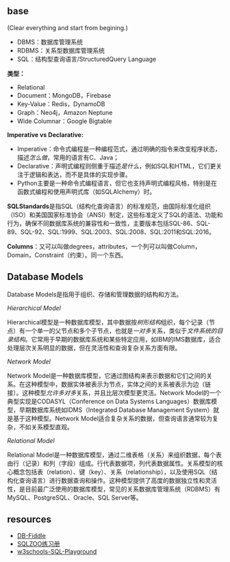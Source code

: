 ## base
(Clear everything and start from begining.)

- DBMS：数据库管理系统
- RDBMS：关系型数据库管理系统
- SQL：结构型查询语言/StructuredQuery Language

**类型：**

- Relational
- Document：MongoDB，Firebase
- Key-Value：Redis，DynamoDB
- Graph：Neo4j，Amazon Neptune
- Wide Columnar：Google Bigtable

**Imperative vs Declarative:**

- Imperative：命令式编程是一种编程范式，通过明确的指令来改变程序状态，描述*怎么做*，常用的语言有C、Java；
- Declarative：声明式编程则侧重于描述*是什么*，例如SQL和HTML，它们更关注于逻辑和表达，而不是具体的实现步骤。
- Python主要是一种命令式编程语言，但它也支持声明式编程风格，特别是在函数式编程和使用声明式库（如SQLAlchemy）时。


**SQLStandards**是指SQL（结构化查询语言）的标准规范，由国际标准化组织（ISO）和美国国家标准协会（ANSI）制定，这些标准定义了SQL的语法、功能和行为，确保不同数据库系统的兼容性和一致性，主要版本包括SQL-86、SQL-89、SQL-92、SQL:1999、SQL:2003、SQL:2008、SQL:2011和SQL:2016。

**Columns**：又可以叫做degrees，attributes，一个列可以叫做Column，Domain，Constraint（约束）。同一个东西。

## Database Models

Database Models是指用于组织、存储和管理数据的结构和方法。

*Hierarchical Model*

Hierarchical模型是一种数据库模型，其中数据按*树形结构*组织，每个记录（节点）有一个单一的父节点和多个子节点，也就是*一对多*关系，类似于*文件系统的目录结构*。它常用于早期的数据库系统和某些特定应用，如IBM的IMS数据库，适合处理层次关系明显的数据，但在灵活性和查询复杂关系方面有限。

*Network Model*

Network Model是一种数据库模型，它通过图结构来表示数据和它们之间的关系。在这种模型中，数据实体被表示为节点，实体之间的关系被表示为边（链接）。这种模型*允许多对多*关系，并且比层次模型更灵活。Network Model的一个典型实现是CODASYL（Conference on Data Systems Languages）数据库模型，早期数据库系统如IDMS（Integrated Database Management System）就是基于这种模型。Network Model适合复杂关系的数据，但查询语言通常较为复杂，不如关系模型直观。

*Relational Model*

Relational Model是一种数据库模型，通过二维表格（关系）来组织数据，每个表由行（记录）和列（字段）组成。行代表数据项，列代表数据属性。关系模型的核心概念包括表（relation）、键（key）、关系（relationship），以及使用SQL（结构化查询语言）进行数据查询和操作。这种模型提供了高度的数据独立性和灵活性，是目前最广泛使用的数据库模型，常见的关系数据库管理系统（RDBMS）有MySQL、PostgreSQL、Oracle、SQL Server等。

## resources

- [DB-Fiddle](https://www.db-fiddle.com/)
- [SQLZOO练习册](https://sqlzoo.net/wiki/SQL_Tutorial)
- [w3schools-SQL-Playground](https://www.w3schools.com/sql/trysql.asp?filename=trysql_op_in)

